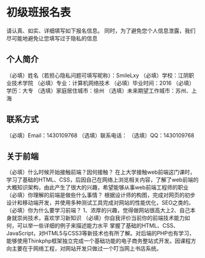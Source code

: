 # 初级班报名表

请认真、如实、详细填写如下报名信息。
同时，为了避免您个人信息泄露，我们尽可能地避免让您填写过于隐私的信息

## 个人简介

（必填）姓名（若担心隐私问题可填写昵称）：SmileLxy
（必填）学校：江阴职业技术学院
（必填）专业：计算机网络技术
（必填）毕业时间：2016
（必填）学历：大专
（选填）家庭居住城市：徐州
（选填）未来期望工作城市：苏州、上海

## 联系方式

（必填）Email：1430109768
（选填）联系电话：
（选填）QQ：1430109768

## 关于前端

（必填）什么时候开始接触前端？因何接触？
在上大学接触web前端这门课时，学习了基础的HTML、CSS，后因自己在网络上浏览相关内容，了解了web前端的大概知识架构，由此产生了很大的兴趣，希望能够从事web前端工程师的职业
（必填）你理解的前端是做些什么事情？
根据设计师的构图，完成对网页的初步设计和移动端开发，并使用多种测试工具完成对网站的性能优化，SEO之类的。
（必填）你为什么要学习前端？
1、浓厚的兴趣，觉得做网站很高大上2、自己本身就崇尚技术，喜欢学习新知识
（必填）你自我评价当前你的前端技术能力如何，可以举一些详细的例子来描述能力水平
掌握了基础的HTML、CSS、JavaScript，对HTML5与CSS3等新技术也有所了解。对后端的PHP也有学习，能够使用Thinkphp框架独立完成一个基础功能的电子商务整站式开发。因课程方向主要在于网络工程，对网站开发只做过一个叮当网上书店系统。
